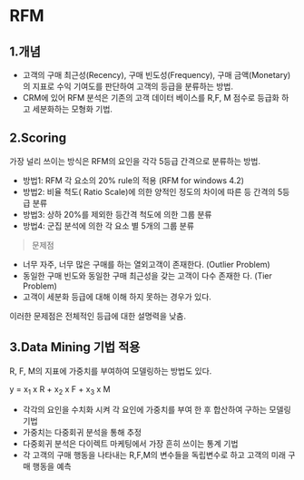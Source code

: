 ﻿# RFM
## 1.개념
- 고객의 구매 최근성(Recency), 구매 빈도성(Frequency), 구매 금액(Monetary)의 지표로 수익 기여도를 판단하여 고객의 등급을 분류하는 방법.
- CRM에 있어 RFM 분석은 기존의 고객 데이터 베이스를 R,F, M 점수로 등급화 하고 세분화하는 모형화 기법.

## 2.Scoring
가장 널리 쓰이는 방식은 RFM의 요인을 각각 5등급 간격으로 분류하는 방법.

- 방법1: RFM 각 요소의 20% rule의 적용 (RFM for windows 4.2)
- 방법2:  비율 척도( Ratio Scale)에 의한 양적인 정도의 차이에 따른
등 간격의 5등급 분류
- 방법3: 상하 20%를 제외한 등간격 척도에 의한 그룹 분류
- 방법4: 군집 분석에 의한 각 요소 별 5개의 그룹 분류

> 문제점
 - 너무 자주, 너무 많은 구매를 하는 열외고객이 존재한다. (Outlier
Problem)
- 동일한 구매 빈도와 동일한 구매 최근성을 갖는 고객이 다수 존재한
다. (Tier Problem)
- 고객이 세분화 등급에 대해 이해 하지 못하는 경우가 있다.

이러한 문제점은 전체적인 등급에 대한 설명력을 낮춤.

## 3.Data Mining 기법 적용

R, F, M의 지표에 가중치를 부여하여 모델링하는 방법도 있다.

y = x<sub>1</sub> x R + x<sub>2</sub> x F + x<sub>3</sub> x M

- 각각의 요인을 수치화 시켜 각 요인에 가중치를 부여 한 후 합산하여 구하는 모델링 기법
- 가중치는 다중회귀 분석을 통해 추정
- 다중회귀 분석은 다이렉트 마케팅에서 가장 흔히 쓰이는 통계 기법
- 각 고객의 구매 행동을 나타내는 R,F,M의 변수들을 독립변수로 하고
고객의 미래 구매 행동을 예측
